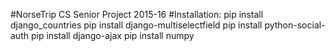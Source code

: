 #NorseTrip
CS Senior Project 2015-16
#Installation: 
pip install django_countries
pip install django-multiselectfield
pip install python-social-auth
pip install django-ajax
pip install numpy

